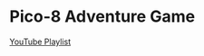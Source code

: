 # Pico-8 Adventure Game

[YouTube Playlist](https://www.youtube.com/playlist?list=PLQaniv5ve2yhfYck8nsgU1bw_8bFDSs3h)

